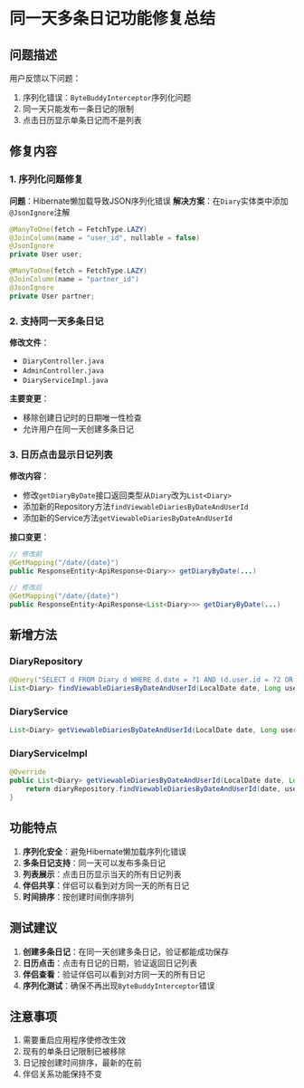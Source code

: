 # 同一天多条日记功能修复总结

## 问题描述

用户反馈以下问题：
1. 序列化错误：`ByteBuddyInterceptor`序列化问题
2. 同一天只能发布一条日记的限制
3. 点击日历显示单条日记而不是列表

## 修复内容

### 1. 序列化问题修复

**问题**：Hibernate懒加载导致JSON序列化错误
**解决方案**：在`Diary`实体类中添加`@JsonIgnore`注解

```java
@ManyToOne(fetch = FetchType.LAZY)
@JoinColumn(name = "user_id", nullable = false)
@JsonIgnore
private User user;

@ManyToOne(fetch = FetchType.LAZY)
@JoinColumn(name = "partner_id")
@JsonIgnore
private User partner;
```

### 2. 支持同一天多条日记

**修改文件**：
- `DiaryController.java`
- `AdminController.java`
- `DiaryServiceImpl.java`

**主要变更**：
- 移除创建日记时的日期唯一性检查
- 允许用户在同一天创建多条日记

### 3. 日历点击显示日记列表

**修改内容**：
- 修改`getDiaryByDate`接口返回类型从`Diary`改为`List<Diary>`
- 添加新的Repository方法`findViewableDiariesByDateAndUserId`
- 添加新的Service方法`getViewableDiariesByDateAndUserId`

**接口变更**：
```java
// 修改前
@GetMapping("/date/{date}")
public ResponseEntity<ApiResponse<Diary>> getDiaryByDate(...)

// 修改后
@GetMapping("/date/{date}")
public ResponseEntity<ApiResponse<List<Diary>>> getDiaryByDate(...)
```

## 新增方法

### DiaryRepository
```java
@Query("SELECT d FROM Diary d WHERE d.date = ?1 AND (d.user.id = ?2 OR d.partner.id = ?2) ORDER BY d.createdAt DESC")
List<Diary> findViewableDiariesByDateAndUserId(LocalDate date, Long userId);
```

### DiaryService
```java
List<Diary> getViewableDiariesByDateAndUserId(LocalDate date, Long userId);
```

### DiaryServiceImpl
```java
@Override
public List<Diary> getViewableDiariesByDateAndUserId(LocalDate date, Long userId) {
    return diaryRepository.findViewableDiariesByDateAndUserId(date, userId);
}
```

## 功能特点

1. **序列化安全**：避免Hibernate懒加载序列化错误
2. **多条日记支持**：同一天可以发布多条日记
3. **列表展示**：点击日历显示当天的所有日记列表
4. **伴侣共享**：伴侣可以看到对方同一天的所有日记
5. **时间排序**：按创建时间倒序排列

## 测试建议

1. **创建多条日记**：在同一天创建多条日记，验证都能成功保存
2. **日历点击**：点击有日记的日期，验证返回日记列表
3. **伴侣查看**：验证伴侣可以看到对方同一天的所有日记
4. **序列化测试**：确保不再出现`ByteBuddyInterceptor`错误

## 注意事项

1. 需要重启应用程序使修改生效
2. 现有的单条日记限制已被移除
3. 日记按创建时间排序，最新的在前
4. 伴侣关系功能保持不变

